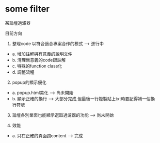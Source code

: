 # some filter

某論壇過濾器<br>

目前方向<br>


1. 整理code 以符合適合專案合作的模式 --> 進行中  <br> 
* a. 增加註解與有意義的說明文件 <br>
* b. 清理無意義的code跟註解  <br>
* c. 特殊的function class化  <br>
* d. 調整流程  <br>

2. popup的顯示優化<br>
* a. popup.html美化 --> 尚未開始 <br>
* b. 顯示正確的換行 --> 大部分完成,但最後一行複製貼上txt時要記得補一個換行符號 <br>


3. 論壇各別業面也能顯示選取過濾器的功能 --> 尚未開始 <br>

4. 效能<br>
* a. 只在正確的頁面跑content --> 完成
